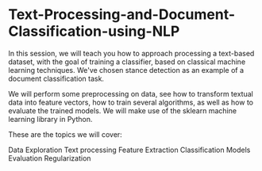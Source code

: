 # Text-Processing-and-Document-Classification-using-NLP

In this session, we will teach you how to approach processing a text-based dataset, with the goal of training a classifier, based on classical machine learning techniques. We've chosen stance detection as an example of a document classification task.

We will perform some preprocessing on data, see how to transform textual data into feature vectors, how to train several algorithms, as well as how to evaluate the trained models. We will make use of the sklearn machine learning library in Python.

These are the topics we will cover:

Data Exploration
Text processing
Feature Extraction
Classification Models
Evaluation
Regularization
